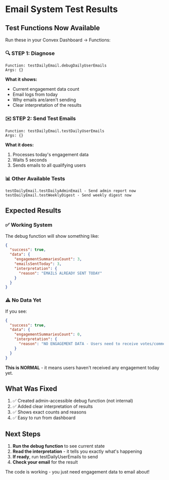 # Email System Test Results

## Test Functions Now Available

Run these in your Convex Dashboard → Functions:

### 🔍 STEP 1: Diagnose

```
Function: testDailyEmail.debugDailyUserEmails
Args: {}
```

**What it shows:**

- Current engagement data count
- Email logs from today
- Why emails are/aren't sending
- Clear interpretation of the results

### ✉️ STEP 2: Send Test Emails

```
Function: testDailyEmail.testDailyUserEmails
Args: {}
```

**What it does:**

1. Processes today's engagement data
2. Waits 5 seconds
3. Sends emails to all qualifying users

### 📊 Other Available Tests

```
testDailyEmail.testDailyAdminEmail - Send admin report now
testDailyEmail.testWeeklyDigest - Send weekly digest now
```

## Expected Results

### ✅ Working System

The debug function will show something like:

```json
{
  "success": true,
  "data": {
    "engagementSummariesCount": 3,
    "emailsSentToday": 3,
    "interpretation": {
      "reason": "EMAILS ALREADY SENT TODAY"
    }
  }
}
```

### ⚠️ No Data Yet

If you see:

```json
{
  "success": true,
  "data": {
    "engagementSummariesCount": 0,
    "interpretation": {
      "reason": "NO ENGAGEMENT DATA - Users need to receive votes/comments/mentions before emails can be sent"
    }
  }
}
```

**This is NORMAL** - it means users haven't received any engagement today yet.

## What Was Fixed

1. ✅ Created admin-accessible debug function (not internal)
2. ✅ Added clear interpretation of results
3. ✅ Shows exact counts and reasons
4. ✅ Easy to run from dashboard

## Next Steps

1. **Run the debug function** to see current state
2. **Read the interpretation** - it tells you exactly what's happening
3. **If ready**, run testDailyUserEmails to send
4. **Check your email** for the result

The code is working - you just need engagement data to email about!
